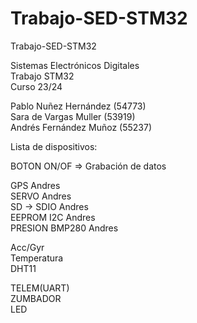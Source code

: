 # Trabajo-SED-STM32

Trabajo-SED-STM32

Sistemas Electrónicos Digitales <br>
Trabajo STM32 <br>
Curso 23/24 <br>

Pablo Nuñez Hernández (54773) <br>
Sara de Vargas Muller (53919) <br>
Andrés Fernández Muñoz (55237) <br>


Lista de dispositivos: <br>

BOTON ON/OF => Grabación de datos <br>

GPS             Andres <br>
SERVO           Andres <br>
SD -> SDIO      Andres <br>
EEPROM I2C      Andres <br>
PRESION BMP280  Andres <br>

Acc/Gyr <br>
Temperatura <br>
DHT11 <br>

TELEM(UART) <br>
ZUMBADOR <br>
LED <br>
